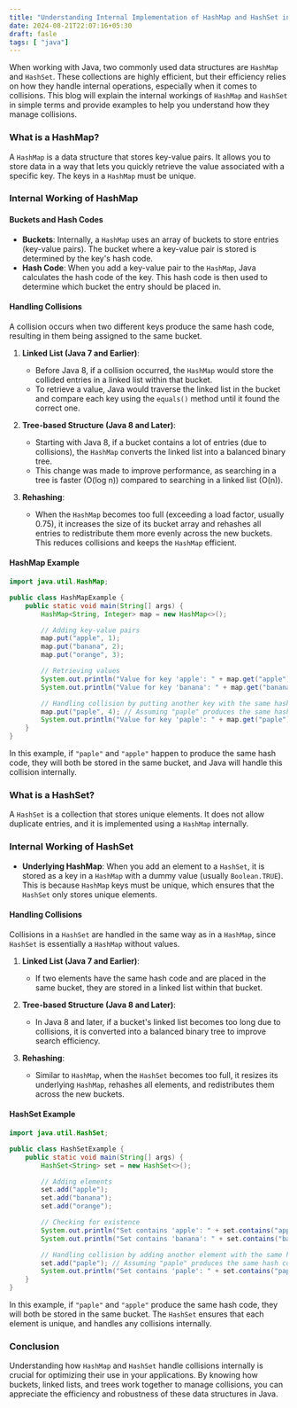 ```yaml
---
title: "Understanding Internal Implementation of HashMap and HashSet in Java"
date: 2024-08-21T22:07:16+05:30
draft: fasle
tags: [ "java"]
---
```


When working with Java, two commonly used data structures are `HashMap` and `HashSet`. These collections are highly efficient, but their efficiency relies on how they handle internal operations, especially when it comes to collisions. This blog will explain the internal workings of `HashMap` and `HashSet` in simple terms and provide examples to help you understand how they manage collisions.

### What is a HashMap?

A `HashMap` is a data structure that stores key-value pairs. It allows you to store data in a way that lets you quickly retrieve the value associated with a specific key. The keys in a `HashMap` must be unique.

### Internal Working of HashMap

#### Buckets and Hash Codes

- **Buckets**: Internally, a `HashMap` uses an array of buckets to store entries (key-value pairs). The bucket where a key-value pair is stored is determined by the key's hash code.
- **Hash Code**: When you add a key-value pair to the `HashMap`, Java calculates the hash code of the key. This hash code is then used to determine which bucket the entry should be placed in.

#### Handling Collisions

A collision occurs when two different keys produce the same hash code, resulting in them being assigned to the same bucket.

1. **Linked List (Java 7 and Earlier)**:
   - Before Java 8, if a collision occurred, the `HashMap` would store the collided entries in a linked list within that bucket.
   - To retrieve a value, Java would traverse the linked list in the bucket and compare each key using the `equals()` method until it found the correct one.

2. **Tree-based Structure (Java 8 and Later)**:
   - Starting with Java 8, if a bucket contains a lot of entries (due to collisions), the `HashMap` converts the linked list into a balanced binary tree.
   - This change was made to improve performance, as searching in a tree is faster (O(log n)) compared to searching in a linked list (O(n)).

3. **Rehashing**:
   - When the `HashMap` becomes too full (exceeding a load factor, usually 0.75), it increases the size of its bucket array and rehashes all entries to redistribute them more evenly across the new buckets. This reduces collisions and keeps the `HashMap` efficient.

#### HashMap Example

```java
import java.util.HashMap;

public class HashMapExample {
    public static void main(String[] args) {
        HashMap<String, Integer> map = new HashMap<>();

        // Adding key-value pairs
        map.put("apple", 1);
        map.put("banana", 2);
        map.put("orange", 3);

        // Retrieving values
        System.out.println("Value for key 'apple': " + map.get("apple"));
        System.out.println("Value for key 'banana': " + map.get("banana"));

        // Handling collision by putting another key with the same hash code
        map.put("paple", 4); // Assuming "paple" produces the same hash code as "apple"
        System.out.println("Value for key 'paple': " + map.get("paple"));
    }
}
```

In this example, if `"paple"` and `"apple"` happen to produce the same hash code, they will both be stored in the same bucket, and Java will handle this collision internally.

### What is a HashSet?

A `HashSet` is a collection that stores unique elements. It does not allow duplicate entries, and it is implemented using a `HashMap` internally.

### Internal Working of HashSet

- **Underlying HashMap**: When you add an element to a `HashSet`, it is stored as a key in a `HashMap` with a dummy value (usually `Boolean.TRUE`). This is because `HashMap` keys must be unique, which ensures that the `HashSet` only stores unique elements.

#### Handling Collisions

Collisions in a `HashSet` are handled in the same way as in a `HashMap`, since `HashSet` is essentially a `HashMap` without values.

1. **Linked List (Java 7 and Earlier)**:
   - If two elements have the same hash code and are placed in the same bucket, they are stored in a linked list within that bucket.

2. **Tree-based Structure (Java 8 and Later)**:
   - In Java 8 and later, if a bucket's linked list becomes too long due to collisions, it is converted into a balanced binary tree to improve search efficiency.

3. **Rehashing**:
   - Similar to `HashMap`, when the `HashSet` becomes too full, it resizes its underlying `HashMap`, rehashes all elements, and redistributes them across the new buckets.

#### HashSet Example

```java
import java.util.HashSet;

public class HashSetExample {
    public static void main(String[] args) {
        HashSet<String> set = new HashSet<>();

        // Adding elements
        set.add("apple");
        set.add("banana");
        set.add("orange");

        // Checking for existence
        System.out.println("Set contains 'apple': " + set.contains("apple"));
        System.out.println("Set contains 'banana': " + set.contains("banana"));

        // Handling collision by adding another element with the same hash code
        set.add("paple"); // Assuming "paple" produces the same hash code as "apple"
        System.out.println("Set contains 'paple': " + set.contains("paple"));
    }
}
```

In this example, if `"paple"` and `"apple"` produce the same hash code, they will both be stored in the same bucket. The `HashSet` ensures that each element is unique, and handles any collisions internally.

### Conclusion

Understanding how `HashMap` and `HashSet` handle collisions internally is crucial for optimizing their use in your applications. By knowing how buckets, linked lists, and trees work together to manage collisions, you can appreciate the efficiency and robustness of these data structures in Java.
